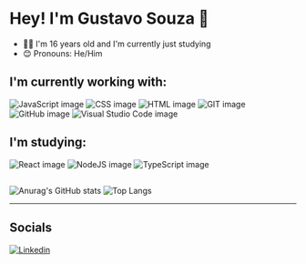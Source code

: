 # Hey! I'm Gustavo Souza 👋
* 👨‍🎓 I'm 16 years old and I'm currently just studying
* 😊 Pronouns: He/Him

## I'm currently working with:
![JavaScript image](https://img.shields.io/badge/JavaScript-323330?style=for-the-badge&logo=javascript&logoColor=F7DF1E)
![CSS image](https://img.shields.io/badge/CSS3-1572B6?style=for-the-badge&logo=css3&logoColor=white)
![HTML image](https://img.shields.io/badge/HTML5-E34F26?style=for-the-badge&logo=html5&logoColor=white)
![GIT image](https://img.shields.io/badge/GIT-E44C30?style=for-the-badge&logo=git&logoColor=white)
![GitHub image](https://img.shields.io/badge/GitHub-100000?style=for-the-badge&logo=github&logoColor=white)
![Visual Studio Code image](https://img.shields.io/badge/Visual_Studio_Code-0078D4?style=for-the-badge&logo=visual%20studio%20code&logoColor=white)

## I'm studying:
![React image](https://img.shields.io/badge/React-20232A?style=for-the-badge&logo=react&logoColor=61DAFB)
![NodeJS image](https://img.shields.io/badge/Node.js-43853D?style=for-the-badge&logo=node.js&logoColor=white)
![TypeScript image](https://img.shields.io/badge/TypeScript-007ACC?style=for-the-badge&logo=typescript&logoColor=white)
## 
![Anurag's GitHub stats](https://github-readme-stats.vercel.app/api?username=DeGustas&show_icons=true&theme=radical&hide_title=true&hide=contribs)
![Top Langs](https://github-readme-stats.vercel.app/api/top-langs/?username=DeGustas&layout=compact&theme=radical)
***
## Socials
[![Linkedin](https://img.shields.io/badge/-LinkedIn-060606?style=flat&labelColor=0D0D0D&logo=Linkedin&Color=white)](www.linkedin.com/in/gustavo-souza-496068320)
